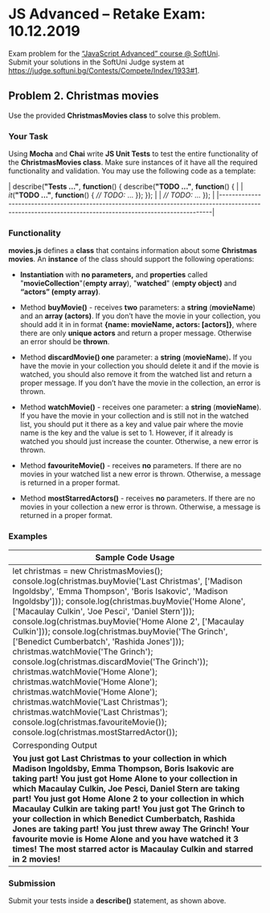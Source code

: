JS Advanced – Retake Exam: 10.12.2019
=====================================

Exam problem for the [“JavaScript Advanced” course \@
SoftUni](https://softuni.bg/courses/javascript-advanced).  
Submit your solutions in the SoftUni Judge system at
<https://judge.softuni.bg/Contests/Compete/Index/1933#1>.

Problem 2. Christmas movies
---------------------------

Use the provided **ChristmasMovies class** to solve this problem.

### Your Task

Using **Mocha** and **Chai** write **JS Unit Tests** to test the entire
functionality of the **ChristmasMovies class**. Make sure instances of it have
all the required functionality and validation. You may use the following code as
a template:

| describe(**"Tests …"**, **function**() { describe(**"TODO …"**, **function**() {                                                                         |
| *it*(**"TODO …"**, **function**() { *// TODO:* … }); });                                                                                                 |
| *// TODO:* … });                                                                                                                                         |
|----------------------------------------------------------------------------------------------------------------------------------------------------------|


### Functionality

**movies.js** defines a **class** that contains information about some
**Christmas movies**. An **instance** of the class should support the following
operations:

-   **Instantiation** with **no parameters,** and **properties** called
    "**movieCollection**"(**empty array**), "**watched**" (**empty object)** and
    **“actors” (empty array)**.

-   Method **buyMovie()** - receives **two** parameters: a **string**
    (**movieName**) and an **array (actors)**. If you don’t have the movie in
    your collection, you should add it in in format **{name: movieName, actors:
    [actors]}**, where there are only **unique actors** and return a proper
    message. Otherwise an error should be **thrown**.

-   Method **discardMovie() one** parameter: a **string** (**movieName**)**.**
    If you have the movie in your collection you should delete it and if the
    movie is watched, you should also remove it from the watched list and return
    a proper message. If you don’t have the movie in the collection, an error is
    thrown.

-   Method **watchMovie()** - receives one parameter: a **string**
    (**movieName**). If you have the movie in your collection and is still not
    in the watched list, you should put it there as a key and value pair where
    the movie name is the key and the value is set to 1. However, if it already
    is watched you should just increase the counter. Otherwise, a new error is
    thrown.

-   Method **favouriteMovie()** - receives **no** parameters. If there are no
    movies in your watched list a new error is thrown. Otherwise, a message is
    returned in a proper format.

-   Method **mostStarredActors()** - receives **no** parameters. If there are no
    movies in your collection a new error is thrown. Otherwise, a message is
    returned in a proper format.

### Examples

| Sample Code Usage                                                                                                                                                                                                                                                                                                                                                                                                                                                                                                                                                                                                                                                                                                                                                                                                |
|------------------------------------------------------------------------------------------------------------------------------------------------------------------------------------------------------------------------------------------------------------------------------------------------------------------------------------------------------------------------------------------------------------------------------------------------------------------------------------------------------------------------------------------------------------------------------------------------------------------------------------------------------------------------------------------------------------------------------------------------------------------------------------------------------------------|
| let christmas = new ChristmasMovies(); console.log(christmas.buyMovie('Last Christmas', ['Madison Ingoldsby', 'Emma Thompson', 'Boris Isakovic', 'Madison Ingoldsby'])); console.log(christmas.buyMovie('Home Alone', ['Macaulay Culkin', 'Joe Pesci', 'Daniel Stern'])); console.log(christmas.buyMovie('Home Alone 2', ['Macaulay Culkin'])); console.log(christmas.buyMovie('The Grinch', ['Benedict Cumberbatch', 'Rashida Jones'])); christmas.watchMovie('The Grinch'); console.log(christmas.discardMovie('The Grinch')); christmas.watchMovie('Home Alone'); christmas.watchMovie('Home Alone'); christmas.watchMovie('Home Alone'); christmas.watchMovie('Last Christmas'); christmas.watchMovie('Last Christmas'); console.log(christmas.favouriteMovie()); console.log(christmas.mostStarredActor()); |
| Corresponding Output                                                                                                                                                                                                                                                                                                                                                                                                                                                                                                                                                                                                                                                                                                                                                                                             |
| **You just got Last Christmas to your collection in which Madison Ingoldsby, Emma Thompson, Boris Isakovic are taking part! You just got Home Alone to your collection in which Macaulay Culkin, Joe Pesci, Daniel Stern are taking part! You just got Home Alone 2 to your collection in which Macaulay Culkin are taking part! You just got The Grinch to your collection in which Benedict Cumberbatch, Rashida Jones are taking part! You just threw away The Grinch! Your favourite movie is Home Alone and you have watched it 3 times! The most starred actor is Macaulay Culkin and starred in 2 movies!**                                                                                                                                                                                               |

### Submission

Submit your tests inside a **describe()** statement, as shown above.
